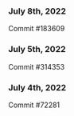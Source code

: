 ### July 8th, 2022

Commit #183609

### July 5th, 2022

Commit #314353


### July 4th, 2022

Commit #72281
